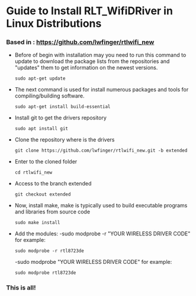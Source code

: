 # Guide to Install RLT_WifiDRiver in Linux Distributions
### Based in : https://github.com/lwfinger/rtlwifi_new

- Before of begin with installation may you need to run this command to update to download the package lists from the repositories and "updates" them to get information on the newest versions.

  `sudo apt-get update`

- The next command is used for install numerous packages and tools for compiling/building software.

  `sudo apt-get install build-essential`

- Install git to get the drivers repository

  `sudo apt install git`

- Clone the repository where is the drivers

  `git clone https://github.com/lwfinger/rtlwifi_new.git -b extended`

- Enter to the cloned folder

  `cd rtlwifi_new`

- Access to the branch extended

  `git checkout extended`

- Now, install make, make is typically used to build executable programs and libraries from source code

  `sudo make install`

- Add the modules:
    -sudo modprobe -r "YOUR WIRELESS DRIVER CODE" for example:
  
    `sudo modprobe -r rtl8723de`

    -sudo modprobe "YOUR WIRELESS DRIVER CODE" for example:

    `sudo modprobe rtl8723de`

### This is all!
